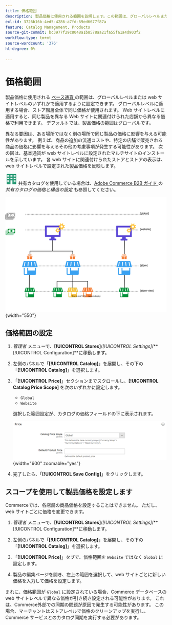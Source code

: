 ```yaml
---
title: 価格範囲
description: 製品価格に使用される範囲を説明します。この範囲は、グローバルレベルまたは web サイトレベルのいずれかで適用するように設定できます。
exl-id: 3726b16b-4ed5-4286-a7fd-69ed6677f87a
feature: Catalog Management, Products
source-git-commit: bc3977f29c8048a1b8578aa21fa55fa1a4d903f2
workflow-type: tm+mt
source-wordcount: '376'
ht-degree: 0%

---
```


# 価格範囲

製品価格に使用される [ ベース通貨 ](../stores-purchase/currency-configuration.md) の範囲は、グローバルレベルまたは web サイトレベルのいずれかで適用するように設定できます。 グローバルレベルに適用する場合、ストア階層全体で同じ価格が使用されます。 Web サイトレベルに適用すると、同じ製品を異なる Web サイトに関連付けられた店舗から異なる価格で利用できます。 デフォルトでは、製品価格の範囲はグローバルです。

異なる要因は、ある場所ではなく別の場所で同じ製品の価格に影響を与える可能性があります。 例えば、商品の追加の流通コストや、特定の店舗で販売される商品の価格に影響を与えるその他の考慮事項が発生する可能性があります。 次の図は、基本通貨が web サイトレベルに設定されたマルチサイトのインストールを示しています。 各 web サイトに関連付けられたストアとストアの表示は、web サイトレベルで設定された製品価格を反映します。

![Adobe Commerce B2B](../assets/b2b.svg) 共有カタログを使用している場合は、[Adobe Commerce B2B ガイド ](../b2b/catalog-shared-pricing-structure.md) の _共有カタログの価格と構造の設定_ も参照してください。

![ 価格範囲図 ](./assets/catalog-price-scope.svg){width="550"}

## 価格範囲の設定

1. _管理者_ メニューで、**[!UICONTROL Stores]**/_[!UICONTROL Settings]_/**[!UICONTROL Configuration]**に移動します。

1. 左側のパネルで「**[!UICONTROL Catalog]**」を展開し、その下の「**[!UICONTROL Catalog]**」を選択します。

1. 「**[!UICONTROL Price]**」セクションまでスクロールし、**[!UICONTROL Catalog Price Scope]** を次のいずれかに設定します。

   - `Global`
   - `Website`

   選択した範囲設定が、カタログの価格フィールドの下に表示されます。

   ![ カタログの価格範囲 ](./assets/catalog-price.png){width="600" zoomable="yes"}

1. 完了したら、「**[!UICONTROL Save Config]**」をクリックします。

## スコープを使用して製品価格を設定します

Commerceでは、各店舗の商品価格を設定することはできません。 ただし、web サイトごとに価格を変更できます。

1. _管理者_ メニューで、**[!UICONTROL Stores]**/_[!UICONTROL Settings]_/**[!UICONTROL Configuration]**に移動します。

1. 左側のパネルで「**[!UICONTROL Catalog]**」を展開し、その下の「**[!UICONTROL Catalog]**」を選択します。

1. 「**[!UICONTROL Price]**」タブで、価格範囲を `Website` ではなく `Global` に設定します。

1. 製品の編集ページを開き、左上の範囲を選択して、web サイトごとに新しい価格を入力して価格を設定します。

まれに、価格範囲が `Global` に設定されている場合、Commerce データベースの web サイトレベルで異なる価格が引き続き設定される可能性があります。 これは、Commerce外部での同期の問題が原因で発生する可能性があります。 この場合、マーチャントはストアレベルで価格のクリーンアップを実行し、Commerce サービスとのカタログ同期を実行する必要があります。
